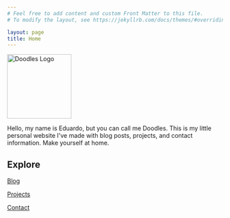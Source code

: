 ```yaml
---
# Feel free to add content and custom Front Matter to this file.
# To modify the layout, see https://jekyllrb.com/docs/themes/#overriding-theme-defaults

layout: page
title: Home
---
```


<link rel="stylesheet" href="/assets/css/global.css">
<img alt="Doodles Logo" src="/assets/images/avatar.webp" height="150px" class="avatar">

Hello, my name is Eduardo, but you can call me Doodles. This is my little personal website I've made with blog posts, projects, and contact information. Make yourself at home.

## Explore

[Blog](/blog)

[Projects](/projects)

[Contact](/contact)
